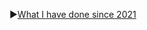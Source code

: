 <!---I'm Hend Emad, a passionate individual with a strong interest in algorithms, machine learning, and their practical applications. Currently, I'm deeply engaged in my research on pathfinding algorithms, exploring their effectiveness in both static and dynamic environments.

I am actively seeking opportunities to collaborate on exciting AI projects that involve machine learning, deep learning, and computer vision. I'm particularly interested in projects that require algorithm implementation and optimization.

If you're working on a project that aligns with my areas of interest, or if you're interested in discussing collaborations and sharing knowledge, let's connect and make a positive impact together!


Hend is a teaching and research assistant who has recently graduated from the Faculty of Engineering, Electronics and Communication department, with an excellent academic record (GPA: 3.43), ranked 7th among her peers. She  worked as a teaching assistant at the Faculty of Information Technology and Computer Science at Nile University, where she is engaged in algorithm optimization research. In addition to her work as a C++ instructor at Route.
--->
▶️[What I have done since 2021](https://github.com/HendEmad/HendEmad/blob/main/Details.md)

<!--- 📫 How to reach me:

     Email: hendemadsaber@gmail.com
     LinkedIn: https://www.linkedin.com/in/hend-emad
--->
<!---
HendEmad/HendEmad is a ✨ special ✨ repository because its `README.md` (this file) appears on your GitHub profile.
You can click the Preview link to take a look at your changes.
--->
